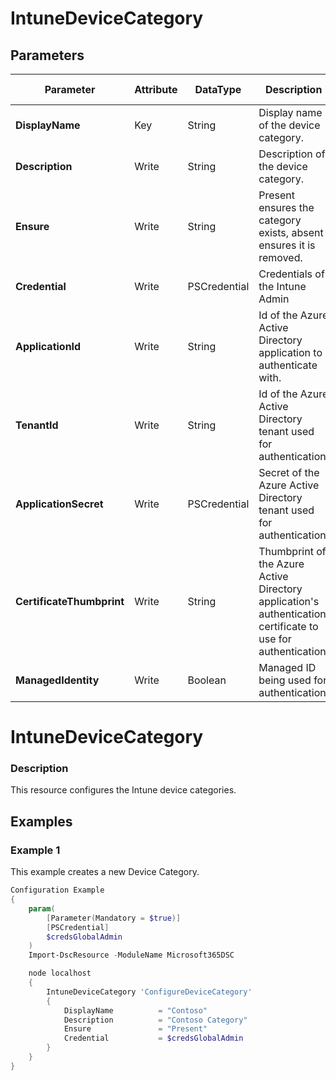 ﻿# IntuneDeviceCategory

## Parameters

| Parameter | Attribute | DataType | Description | Allowed Values |
| --- | --- | --- | --- | --- |
| **DisplayName** | Key | String | Display name of the device category. ||
| **Description** | Write | String | Description of the device category. ||
| **Ensure** | Write | String | Present ensures the category exists, absent ensures it is removed. |Present, Absent|
| **Credential** | Write | PSCredential | Credentials of the Intune Admin ||
| **ApplicationId** | Write | String | Id of the Azure Active Directory application to authenticate with. ||
| **TenantId** | Write | String | Id of the Azure Active Directory tenant used for authentication. ||
| **ApplicationSecret** | Write | PSCredential | Secret of the Azure Active Directory tenant used for authentication. ||
| **CertificateThumbprint** | Write | String | Thumbprint of the Azure Active Directory application's authentication certificate to use for authentication. ||
| **ManagedIdentity** | Write | Boolean | Managed ID being used for authentication. ||


# IntuneDeviceCategory

### Description

This resource configures the Intune device categories.

## Examples

### Example 1

This example creates a new Device Category.

```powershell
Configuration Example
{
    param(
        [Parameter(Mandatory = $true)]
        [PSCredential]
        $credsGlobalAdmin
    )
    Import-DscResource -ModuleName Microsoft365DSC

    node localhost
    {
        IntuneDeviceCategory 'ConfigureDeviceCategory'
        {
            DisplayName          = "Contoso"
            Description          = "Contoso Category"
            Ensure               = "Present"
            Credential           = $credsGlobalAdmin
        }
    }
}
```

